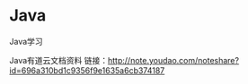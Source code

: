 # Java
Java学习




Java有道云文档资料
链接：http://note.youdao.com/noteshare?id=696a310bd1c9356f9e1635a6cb374187

